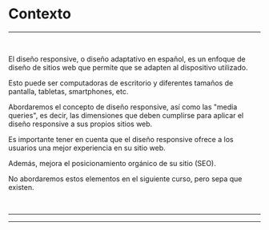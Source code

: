 # **Contexto**

---

<br>

El diseño responsive, o diseño adaptativo en español, es un enfoque de diseño de sitios web que permite que se adapten al dispositivo utilizado.

Esto puede ser computadoras de escritorio y diferentes tamaños de pantalla, tabletas, smartphones, etc.

Abordaremos el concepto de diseño responsive, así como las "media queries", es decir, las dimensiones que deben cumplirse para aplicar el diseño responsive a sus propios sitios web.

Es importante tener en cuenta que el diseño responsive ofrece a los usuarios una mejor experiencia en su sitio web.

Además, mejora el posicionamiento orgánico de su sitio (SEO).

No abordaremos estos elementos en el siguiente curso, pero sepa que existen.

<br>

---

---

